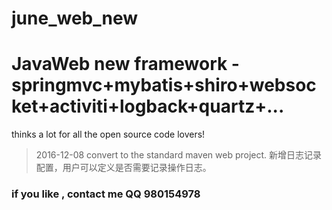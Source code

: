 # june_web_new
JavaWeb new framework - springmvc+mybatis+shiro+websocket+activiti+logback+quartz+...
===
thinks a lot for all the open source code lovers!

 > 2016-12-08 convert to the standard maven web project.
 > 新增日志记录配置，用户可以定义是否需要记录操作日志。
 
 
 
 
 
 
### if you like , contact me QQ **980154978**
